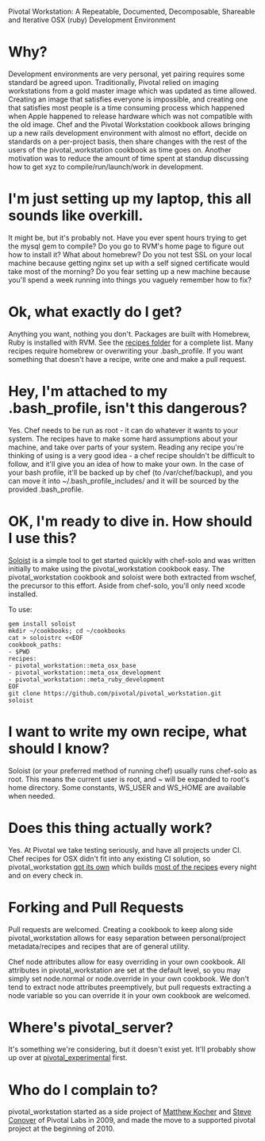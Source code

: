 Pivotal Workstation: A Repeatable, Documented, Decomposable, Shareable and Iterative OSX (ruby) Development Environment

# Why?
Development environments are very personal, yet pairing requires some standard be agreed upon.  Traditionally, Pivotal relied on imaging workstations from a gold master image which was updated as time allowed.  Creating an image that satisfies everyone is impossible, and creating one that satisfies most people is a time consuming process which happened when Apple happened to release hardware which was not compatible with the old image.  Chef and the Pivotal Workstation cookbook allows bringing up a new rails development environment with almost no effort, decide on standards on a per-project basis, then share changes with the rest of the users of the pivotal_workstation cookbook as time goes on.  Another motivation was to reduce the amount of time spent at standup discussing how to get xyz to compile/run/launch/work in development.

# I'm just setting up my laptop, this all sounds like overkill.
It might be, but it's probably not.  Have you ever spent hours trying to get the mysql gem to compile?  Do you go to RVM's home page to figure out how to install it?  What about homebrew?  Do you not test SSL on your local machine because getting nginx set up with a self signed certificate would take most of the morning?  Do you fear setting up a new machine because you'll spend a week running into things you vaguely remember how to fix?

# Ok, what exactly do I get?
Anything you want, nothing you don't.  Packages are built with Homebrew, Ruby is installed with RVM.  See the [recipes folder](https://github.com/pivotal/pivotal_workstation/tree/master/recipes) for a complete list.  Many recipes require homebrew or overwriting your .bash_profile.  If you want something that doesn't have a recipe, write one and make a pull request.

# Hey, I'm attached to my .bash_profile, isn't this dangerous?
Yes.  Chef needs to be run as root - it can do whatever it wants to your system.  The recipes have to make some hard assumptions about your machine, and take over parts of your system.  Reading any recipe you're thinking of using is a very good idea - a chef recipe shouldn't be difficult to follow, and it'll give you an idea of how to make your own.  In the case of your bash profile, it'll be backed up by chef (to /var/chef/backup), and you can move it into ~/.bash_profile_includes/ and it will be sourced by the provided .bash_profile.

# OK, I'm ready to dive in. How should I use this?
[Soloist](https://github.com/mkocher/soloist) is a simple tool to get started quickly with chef-solo and was written initially to make using the pivotal_workstation cookbook easy.  The pivotal_workstation cookbook and soloist were both extracted from wschef, the precursor to this effort.  Aside from chef-solo, you'll only need xcode installed.

To use:

    gem install soloist
    mkdir ~/cookbooks; cd ~/cookbooks
    cat > soloistrc <<EOF
    cookbook_paths:
    - $PWD
    recipes:
    - pivotal_workstation::meta_osx_base
    - pivotal_workstation::meta_osx_development
    - pivotal_workstation::meta_ruby_development
    EOF
    git clone https://github.com/pivotal/pivotal_workstation.git
    soloist

# I want to write my own recipe, what should I know?
Soloist (or your preferred method of running chef) usually runs chef-solo as root.  This means the current user is root, and ~ will be expanded to root's home directory.  Some constants, WS_USER and WS_HOME are available when needed.

# Does this thing actually work?
Yes.  At Pivotal we take testing seriously, and have all projects under CI.  Chef recipes for OSX didn't fit into any existing CI solution, so pivotal_workstation [got its own](https://github.com/mkocher/chefci) which builds [most of the recipes](https://github.com/mkocher/chefci/blob/master/build_scripts/build_all.command) every night and on every check in.

# Forking and Pull Requests
Pull requests are welcomed.  Creating a cookbook to keep along side pivotal_workstation allows for easy separation between personal/project metadata/recipes and recipes that are of general utility.

Chef node attributes allow for easy overriding in your own cookbook.  All attributes in pivotal_workstation are set at the default level, so you may simply set node.normal or node.override in your own cookbook.  We don't tend to extract node attributes preemptively, but pull requests extracting a node variable so you can override it in your own cookbook are welcomed.

# Where's pivotal_server?
It's something we're considering, but it doesn't exist yet.  It'll probably show up over at [pivotal_experimental](https://github.com/pivotalexperimental) first.

# Who do I complain to?
pivotal_workstation started as a side project of [Matthew Kocher](https://github.com/mkocher) and [Steve Conover](https://github.com/sconover) of Pivotal Labs in 2009, and made the move to a supported pivotal project at the beginning of 2010.
